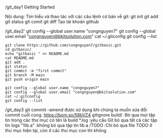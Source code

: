 /git_day1
Getting Started

Nội dung:
    Tìm hiểu và thao tác với các câu lệnh cơ bản về git:
        git init
        git add
        git status
        git comit
        git diff
Tạo tài khoản github

/git_day2'
	git config --global user.name "congnguyen7"
	git config --global user.email "congnguyen@bkitsolution.com"
	cat ~/.gitconfig
	git config --list
	
	git clone https://github.com/congnguyen7/gitbasic.git
	cd gitbasic/
	echo "gitbasic " >> README.md
	cat README.md
	git add .
	git status
	git commit -m "first commit"
	git branch -M main
	git push origin main

	git config --global user.name "congnguyen7"
	git config --global user.email "congnguyen@bkitsolution.com"
	cat ~/.gitconfig
	git config --list


/git_day3
	git commit –amend được sử dụng khi chúng ta muốn sửa đổi commit cuối cùng. 
		https://bom.so/58bVZ4 
	gitignore
		build/ :Bỏ qua mọi tập tin trong các thư mục có tên là build
		*.log   :yêu cầu Git bỏ qua tất cả các tập tin logs
		"!lib.a"  :không bỏ qua tập tin lib.a
		/TODO :Chỉ bỏ qua file TODO ở thư mục hiện tại, còn ở các thư mục con thì không
	

	


